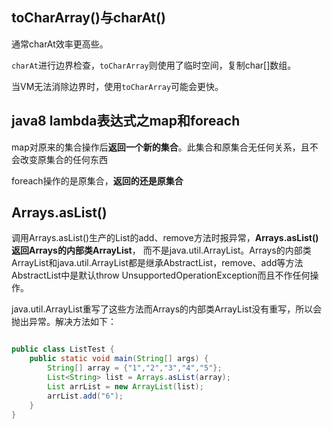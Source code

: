 ## **toCharArray()**与**charAt()**

通常charAt效率更高些。

`charAt`进行边界检查，`toCharArray`则使用了临时空间，复制char[]数组。

当VM无法消除边界时，使用`toCharArray`可能会更快。



## java8 lambda表达式之map和foreach

map对原来的集合操作后**返回一个新的集合**。此集合和原集合无任何关系，且不会改变原集合的任何东西

foreach操作的是原集合，**返回的还是原集合**



## Arrays.asList()

调用Arrays.asList()生产的List的add、remove方法时报异常，**Arrays.asList() 返回Arrays的内部类ArrayList**， 而不是java.util.ArrayList。Arrays的内部类ArrayList和java.util.ArrayList都是继承AbstractList，remove、add等方法AbstractList中是默认throw UnsupportedOperationException而且不作任何操作。

java.util.ArrayList重写了这些方法而Arrays的内部类ArrayList没有重写，所以会抛出异常。解决方法如下：

```java

public class ListTest {
    public static void main(String[] args) {
        String[] array = {"1","2","3","4","5"};
        List<String> list = Arrays.asList(array);
        List arrList = new ArrayList(list);
        arrList.add("6");
    }
}
```



